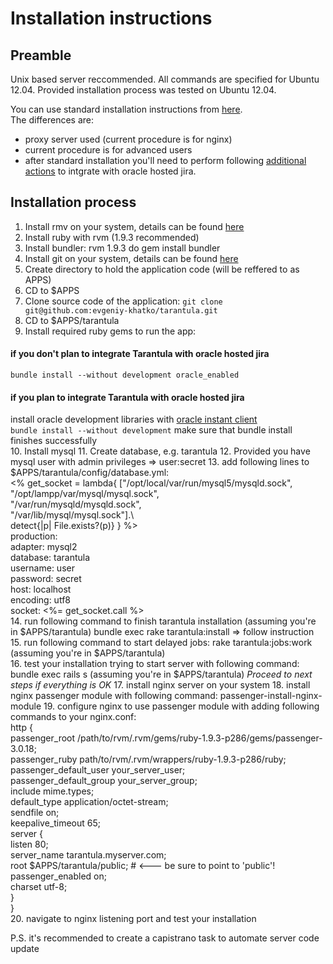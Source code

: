 # Installation instructions

## Preamble
Unix based server reccommended. 
All commands are specified for Ubuntu 12.04.
Provided installation process was tested on Ubuntu 12.04.

You can use standard installation instructions from [here](https://github.com/prove/tarantula).  
The differences are:
- proxy server used (current procedure is for nginx)
- current procedure is for advanced users
- after standard installation you'll need to perform following [additional actions](https://getsatisfaction.com/prove/topics/jira_link) to intgrate with oracle hosted jira.   

## Installation process

1. Install rmv on your system, details can be found [here](https://rvm.io/rvm/install/)
2. Install ruby with rvm (1.9.3 recommended) 
3. Install bundler:     rvm 1.9.3 do gem install bundler
4. Install git on your system, details can be found [here](http://git-scm.com/book/en/Getting-Started-Installing-Git)
5. Create directory to hold the application code (will be reffered to as APPS)
6. CD to $APPS
7. Clone source code of the application: `git clone git@github.com:evgeniy-khatko/tarantula.git`  
8. CD to $APPS/tarantula
9. Install required ruby gems to run the app:  
#### if you don't plan to integrate Tarantula with oracle hosted jira
  `bundle install --without development oracle_enabled` 
#### if you plan to integrate Tarantula with oracle hosted jira
  install oracle development libraries with [oracle instant client](http://www.oracle.com/technetwork/topics/linuxx86-64soft-092277.html)   
  `bundle install --without development`   make sure that bundle install finishes successfully  
10. Install mysql
11. Create database, e.g. tarantula
12. Provided you have mysql user with admin privileges => user:secret
13. add following lines to $APPS/tarantula/config/database.yml:  
      <% get_socket = lambda{ ["/opt/local/var/run/mysql5/mysqld.sock",   
                               "/opt/lampp/var/mysql/mysql.sock",  
                               "/var/run/mysqld/mysqld.sock",  
                               "/var/lib/mysql/mysql.sock"].\  
                              detect{|p| File.exists?(p)} } %>  
      production:  
      <space>adapter: mysql2  
      <space>database: tarantula  
      <space>username: user  
      <space>password: secret  
      <space>host: localhost   
      <space>encoding: utf8  
      <space>socket: <%= get_socket.call %>    
14. run following command to finish tarantula installation (assuming you're in $APPS\/tarantula)
         bundle exec rake tarantula:install => follow instruction
15. run following command to start delayed jobs: rake tarantula:jobs:work (assuming you're in $APPS\/tarantula)      
16. test your installation trying to start server with following command:     bundle exec rails s (assuming you're in $APPS\/tarantula)
*Proceed to next steps if everything is OK*
17. install nginx server on your system
18. install nginx passenger module with following command:     passenger-install-nginx-module
19. configure nginx to use passenger module with adding following commands to your nginx.conf:  
      http {  
          passenger_root /path/to/rvm/.rvm/gems/ruby-1.9.3-p286/gems/passenger-3.0.18;  
          passenger_ruby path/to/rvm/.rvm/wrappers/ruby-1.9.3-p286/ruby;  
          passenger_default_user your_server_user;  
          passenger_default_group your_server_group;  
          include       mime.types;  
          default_type  application/octet-stream;  
          sendfile        on;  
          keepalive_timeout  65;  
        server {  
          listen 80;  
          server_name tarantula.myserver.com;  
          root $APPS/tarantula/public;   # <--- be sure to point to 'public'!  
          passenger_enabled on;  
          charset utf-8;  
        }  
      }  
20. navigate to nginx listening port and test your installation

P.S.
it's recommended to create a capistrano task to automate server code update

